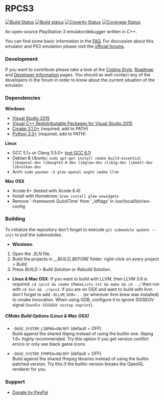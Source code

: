 RPCS3
=====

[![Build Status](https://travis-ci.org/RPCS3/rpcs3.svg?branch=master)](https://travis-ci.org/RPCS3/rpcs3)
[![Build status](https://ci.appveyor.com/api/projects/status/411c4clmiohtx7eo/branch/master?svg=true)](https://ci.appveyor.com/project/rpcs3/rpcs3/branch/master)
[![Coverity Status](https://img.shields.io/coverity/scan/3960.svg)](https://scan.coverity.com/projects/3960)
[![Coverage Status](https://coveralls.io/repos/RPCS3/rpcs3/badge.svg)](https://coveralls.io/r/RPCS3/rpcs3)

An open-source PlayStation 3 emulator/debugger written in C++.

You can find some basic information in the [FAQ](https://github.com/RPCS3/rpcs3/wiki/FAQ). For discussion about this emulator and PS3 emulation please visit the [official forums](http://www.emunewz.net/forum/forumdisplay.php?fid=162).


### Development

If you want to contribute please take a look at the [Coding Style](https://github.com/RPCS3/rpcs3/wiki/Coding-Style), [Roadmap](https://github.com/RPCS3/rpcs3/wiki/Roadmap) and [Developer Information](https://github.com/RPCS3/rpcs3/wiki/Developer-Information) pages. You should as well contact any of the developers in the forum in order to know about the current situation of the emulator.


### Dependencies

__Windows__
* [Visual Studio 2015](https://www.visualstudio.com/en-us/downloads/download-visual-studio-vs.aspx)
* [Visual C++ Redistributable Packages for Visual Studio 2015](http://www.microsoft.com/en-us/download/details.aspx?id=48145)
* [Cmake 3.1.0+](http://www.cmake.org/download/) (required; add to PATH)
* [Python 3.3+](https://www.python.org/downloads/) (required; add to PATH)

__Linux__
* GCC 5.1+ or Clang 3.5.0+ ([not GCC 6.1](https://github.com/RPCS3/rpcs3/issues/1691))
* Debian & Ubuntu: `sudo apt-get install cmake build-essential libopenal-dev libwxgtk3.0-dev libglew-dev zlib1g-dev libedit-dev libvulkan-dev`
* Arch: `sudo pacman -S glew openal wxgtk cmake llvm`

__Mac OSX__
* Xcode 6+ (tested with Xcode 6.4)
* Install with Homebrew: `brew install glew wxwidgets`
* Remove '-framework QuickTime' from '_ldflags' in /usr/local/bin/wx-config


### Building

To initialize the repository don't forget to execute `git submodule update --init` to pull the submodules.
* __Windows__:
1) Open the *.SLN* file.
2) Build the projects in *__BUILD_BEFORE* folder: right-click on every project > *Build*.
3) Press *BUILD* > *Build Solution* or *Rebuild Solution*.
* __Linux & Mac OSX__:
If you want to build with LLVM, then LLVM 3.8 is required.
`cd rpcs3 && cmake CMakeLists.txt && make && cd ../` then run with `cd bin && ./rpcs3`.
If you are on OSX and want to build with llvm don't forget to add `-DLLVM_DIR=...` (or wherever llvm brew was installed) to cmake invocation.
When using GDB, configure it to ignore SIGSEGV signal (`handle SIGSEGV nostop noprint`).

##### CMake Build Options (Linux & Mac OSX)

- ```-DUSE_SYSTEM_LIBPNG=ON/OFF``` (default = *OFF*) </br>
Build against the shared libpng instead of using the builtin one. libpng 1.6+ highly recommended. Try this option if you get version conflict errors or only see black game icons.

- ```-DUSE_SYSTEM_FFMPEG=ON/OFF``` (default = *OFF*) </br>
Build against the shared ffmpeg libraries instead of using the builtin patched version. Try this if the builtin version breaks the OpenGL renderer for you.

### Support
* [Donate by PayPal](https://www.paypal.com/cgi-bin/webscr?cmd=_donations&business=nekotekina%40gmail%2ecom&lc=US&item_name=RPCS3&currency_code=USD&bn=PP%2dDonationsBF%3abtn_donate_LG%2egif%3aNonHosted)
